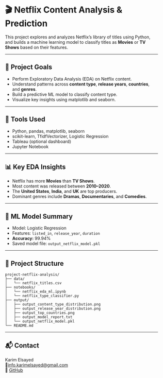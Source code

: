 # 🎬 Netflix Content Analysis & Prediction

This project explores and analyzes Netflix’s library of titles using Python, and builds a machine learning model to classify titles as **Movies** or **TV Shows** based on their features.

---

## 📌 Project Goals
- Perform Exploratory Data Analysis (EDA) on Netflix content.
- Understand patterns across **content type**, **release years**, **countries**, and **genres**.
- Build a predictive ML model to classify content type.
- Visualize key insights using matplotlib and seaborn.

---

## 🧰 Tools Used
- Python, pandas, matplotlib, seaborn
- scikit-learn, TfidfVectorizer, Logistic Regression
- Tableau (optional dashboard)
- Jupyter Notebook

---

## 📊 Key EDA Insights
- Netflix has more **Movies** than **TV Shows**.
- Most content was released between **2010–2020**.
- The **United States**, **India**, and **UK** are top producers.
- Dominant genres include **Dramas**, **Documentaries**, and **Comedies**.

---

## 🤖 ML Model Summary
- Model: Logistic Regression
- Features: `listed_in`, `release_year`, `duration`
- **Accuracy:** 99.94%
- Saved model file: `output_netflix_model.pkl`

---

## 📁 Project Structure

```
project-netflix-analysis/
├── data/
│   └── netflix_titles.csv
├── notebooks/
│   └── netflix_eda_ml.ipynb
│   └── netflix_type_classifier.py
├── output/
│   ├── output_content_type_distribution.png
│   ├── output_release_year_distribution.png
│   ├── output_top_countries.png
│   ├── output_model_report.txt
│   └── output_netflix_model.pkl
└── README.md
```

---

## 📬 Contact
Karim Elsayed  
📧info.karimelsayed@gmail.com  
🔗 [GitHub](https://github.com/InfoKarim)
